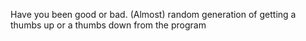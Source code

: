 Have you been good or bad. (Almost) random generation of getting a thumbs up or a thumbs down from the program